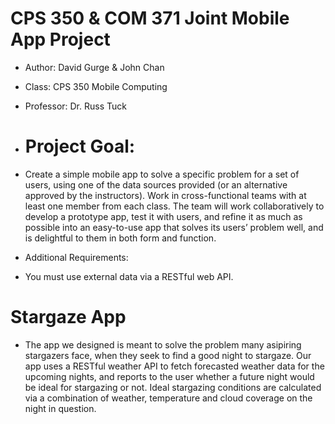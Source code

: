 # CPS 350 & COM 371 Joint Mobile App Project

* Author: David Gurge & John Chan

* Class: CPS 350 Mobile Computing

* Professor: Dr. Russ Tuck

* # Project Goal:
* Create a simple mobile app to solve a specific problem for a set of users, using one of the data sources provided (or an alternative approved by the instructors).  Work in cross-functional teams with at least one member from each class. The team will work collaboratively to develop a prototype app, test it with users, and refine it as much as possible into an easy-to-use app that solves its users’ problem well, and is delightful to them in both form and function.
* Additional Requirements:
 * You must use external data via a RESTful web API.

# Stargaze App
* The app we designed is meant to solve the problem many asipiring stargazers face, when they seek to find a good night to stargaze. Our app uses a RESTful weather API to fetch forecasted weather data for the upcoming nights, and reports to the user whether a future night would be ideal for stargazing or not. Ideal stargazing conditions are calculated via a combination of weather, temperature and cloud coverage on the night in question. 
